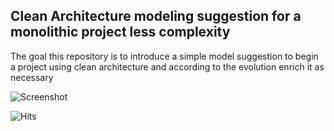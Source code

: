 ## Clean Architecture modeling suggestion for a monolithic project less complexity

The goal this repository is to introduce a simple model  suggestion to begin a project using clean architecture and according to the evolution enrich it as necessary

![Screenshot](https://blog.cleancoder.com/uncle-bob/images/2012-08-13-the-clean-architecture/CleanArchitecture.jpg?raw=true)

 ![Hits](https://hitcounter.pythonanywhere.com/count/tag.svg?url=https://github.com/agpcardoso/AGPC.CleanArchitecture)

